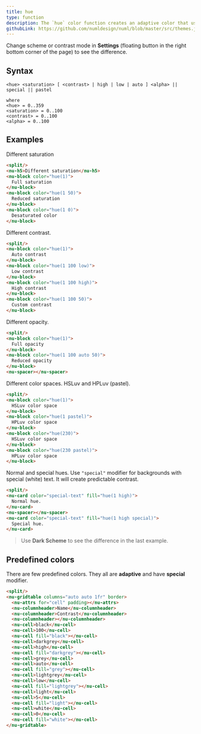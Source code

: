 ```yaml
---
title: hue
type: function
description: The `hue` color function creates an adaptive color that uses custom **HSC(A)** (*Hue, Saturation, Contrast, Alpha*) color space with **variable finite contrast** that adapts to the color scheme and contrast mode. So basically it creates **four** colors in total.
githubLink: https://github.com/numldesign/numl/blob/master/src/themes.js#L618
---
```


Change scheme or contrast mode in **Settings** (floating button in the right bottom corner of the page) to see the difference.

## Syntax

```
<hue> <saturation> [ <contrast> | high | low | auto ] <alpha> || special || pastel

where
<hue> = 0..359
<saturation> = 0..100
<contrast> = 0..100
<alpha> = 0..100
```

## Examples

Different saturation

```html
<split/>
<nu-h5>Different saturation</nu-h5>
<nu-block color="hue(1)">
  Full saturation
</nu-block>
<nu-block color="hue(1 50)">
  Reduced saturation
</nu-block>
<nu-block color="hue(1 0)">
  Desaturated color
</nu-block>
```

Different contrast.

```html
<split/>
<nu-block color="hue(1)">
  Auto contrast
</nu-block>
<nu-block color="hue(1 100 low)">
  Low contrast
</nu-block>
<nu-block color="hue(1 100 high)">
  High contrast
</nu-block>
<nu-block color="hue(1 100 50)">
  Custom contrast
</nu-block>
```

Different opacity.

```html
<split/>
<nu-block color="hue(1)">
  Full opacity
</nu-block>
<nu-block color="hue(1 100 auto 50)">
  Reduced opacity
</nu-block>
<nu-spacer></nu-spacer>
```

Different color spaces. HSLuv and HPLuv (pastel).

```html
<split/>
<nu-block color="hue(1)">
  HSLuv color space
</nu-block>
<nu-block color="hue(1 pastel)">
  HPLuv color space
</nu-block>
<nu-block color="hue(230)">
  HSLuv color space
</nu-block>
<nu-block color="hue(230 pastel)">
  HPLuv color space
</nu-block>
```

Normal and special hues. Use `"special"` modifier for backgrounds with special (white) text. It will create predictable contrast.

```html
<split/>
<nu-card color="special-text" fill="hue(1 high)">
  Normal hue.
</nu-card>
<nu-spacer></nu-spacer>
<nu-card color="special-text" fill="hue(1 high special)">
  Special hue.
</nu-card>
```

> Use **Dark Scheme** to see the difference in the last example.

## Predefined colors

There are few predefined colors. They all are **adaptive** and have **special** modifier.

```html
<split/>
<nu-gridtable columns="auto auto 1fr" border>
  <nu-attrs for="cell" padding></nu-attrs>
  <nu-columnheader>Name</nu-columnheader>
  <nu-columnheader>Contrast</nu-columnheader>
  <nu-columnheader></nu-columnheader>
  <nu-cell>black</nu-cell>
  <nu-cell>100</nu-cell>
  <nu-cell fill="black"></nu-cell>
  <nu-cell>darkgrey</nu-cell>
  <nu-cell>high</nu-cell>
  <nu-cell fill="darkgrey"></nu-cell>
  <nu-cell>grey</nu-cell>
  <nu-cell>auto</nu-cell>
  <nu-cell fill="grey"></nu-cell>
  <nu-cell>lightgrey</nu-cell>
  <nu-cell>low</nu-cell>
  <nu-cell fill="lightgrey"></nu-cell>
  <nu-cell>light</nu-cell>
  <nu-cell>5</nu-cell>
  <nu-cell fill="light"></nu-cell>
  <nu-cell>white</nu-cell>
  <nu-cell>0</nu-cell>
  <nu-cell fill="white"></nu-cell>
</nu-gridtable>
```
